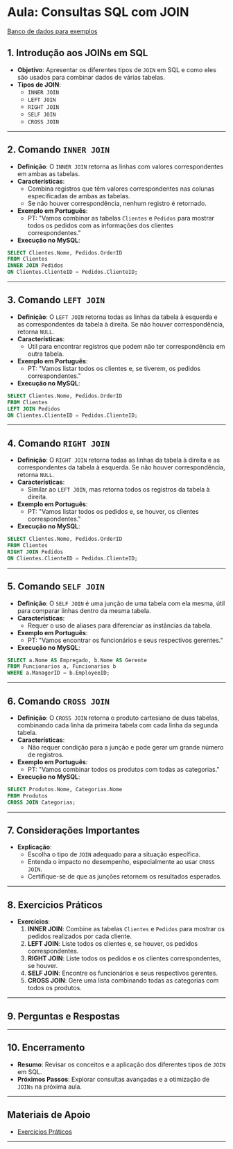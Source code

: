 # Aula: Consultas SQL com JOIN

[Banco de dados para exemplos](./banco_exemplo.sql)

## 1. Introdução aos JOINs em SQL
  - **Objetivo**: Apresentar os diferentes tipos de `JOIN` em SQL e como eles são usados para combinar dados de várias tabelas.
  - **Tipos de JOIN**:
    - `INNER JOIN`
    - `LEFT JOIN`
    - `RIGHT JOIN`
    - `SELF JOIN`
    - `CROSS JOIN`

---

## 2. Comando `INNER JOIN`
  - **Definição**: O `INNER JOIN` retorna as linhas com valores correspondentes em ambas as tabelas.
  - **Características**:
    - Combina registros que têm valores correspondentes nas colunas especificadas de ambas as tabelas.
    - Se não houver correspondência, nenhum registro é retornado.
  - **Exemplo em Português**:
    - PT: "Vamos combinar as tabelas `Clientes` e `Pedidos` para mostrar todos os pedidos com as informações dos clientes correspondentes."
  - **Execução no MySQL**:
```sql
SELECT Clientes.Nome, Pedidos.OrderID
FROM Clientes
INNER JOIN Pedidos
ON Clientes.ClienteID = Pedidos.ClienteID;
```

---

## 3. Comando `LEFT JOIN`
  - **Definição**: O `LEFT JOIN` retorna todas as linhas da tabela à esquerda e as correspondentes da tabela à direita. Se não houver correspondência, retorna `NULL`.
  - **Características**:
    - Útil para encontrar registros que podem não ter correspondência em outra tabela.
  - **Exemplo em Português**:
    - PT: "Vamos listar todos os clientes e, se tiverem, os pedidos correspondentes."
  - **Execução no MySQL**:
```sql
SELECT Clientes.Nome, Pedidos.OrderID
FROM Clientes
LEFT JOIN Pedidos
ON Clientes.ClienteID = Pedidos.ClienteID;
```

---

## 4. Comando `RIGHT JOIN`
  - **Definição**: O `RIGHT JOIN` retorna todas as linhas da tabela à direita e as correspondentes da tabela à esquerda. Se não houver correspondência, retorna `NULL`.
  - **Características**:
    - Similar ao `LEFT JOIN`, mas retorna todos os registros da tabela à direita.
  - **Exemplo em Português**:
    - PT: "Vamos listar todos os pedidos e, se houver, os clientes correspondentes."
  - **Execução no MySQL**:
```sql
SELECT Clientes.Nome, Pedidos.OrderID
FROM Clientes
RIGHT JOIN Pedidos
ON Clientes.ClienteID = Pedidos.ClienteID;
```

---

## 5. Comando `SELF JOIN`
  - **Definição**: O `SELF JOIN` é uma junção de uma tabela com ela mesma, útil para comparar linhas dentro da mesma tabela.
  - **Características**:
    - Requer o uso de aliases para diferenciar as instâncias da tabela.
  - **Exemplo em Português**:
    - PT: "Vamos encontrar os funcionários e seus respectivos gerentes."
  - **Execução no MySQL**:
```sql
SELECT a.Nome AS Empregado, b.Nome AS Gerente
FROM Funcionarios a, Funcionarios b
WHERE a.ManagerID = b.EmployeeID;
```

---

## 6. Comando `CROSS JOIN`
  - **Definição**: O `CROSS JOIN` retorna o produto cartesiano de duas tabelas, combinando cada linha da primeira tabela com cada linha da segunda tabela.
  - **Características**:
    - Não requer condição para a junção e pode gerar um grande número de registros.
  - **Exemplo em Português**:
    - PT: "Vamos combinar todos os produtos com todas as categorias."
  - **Execução no MySQL**:
```sql
SELECT Produtos.Nome, Categorias.Nome
FROM Produtos
CROSS JOIN Categorias;
```

---

## 7. Considerações Importantes
  - **Explicação**:
    - Escolha o tipo de `JOIN` adequado para a situação específica.
    - Entenda o impacto no desempenho, especialmente ao usar `CROSS JOIN`.
    - Certifique-se de que as junções retornem os resultados esperados.

---

## 8. Exercícios Práticos
  - **Exercícios**:
    1. **INNER JOIN**: Combine as tabelas `Clientes` e `Pedidos` para mostrar os pedidos realizados por cada cliente.
    2. **LEFT JOIN**: Liste todos os clientes e, se houver, os pedidos correspondentes.
    3. **RIGHT JOIN**: Liste todos os pedidos e os clientes correspondentes, se houver.
    4. **SELF JOIN**: Encontre os funcionários e seus respectivos gerentes.
    5. **CROSS JOIN**: Gere uma lista combinando todas as categorias com todos os produtos.

---

## 9. Perguntas e Respostas

---

## 10. Encerramento
  - **Resumo**: Revisar os conceitos e a aplicação dos diferentes tipos de `JOIN` em SQL.
  - **Próximos Passos**: Explorar consultas avançadas e a otimização de `JOINs` na próxima aula.

---

## Materiais de Apoio
- [Exercícios Práticos](../exercicios/README.md)

---
